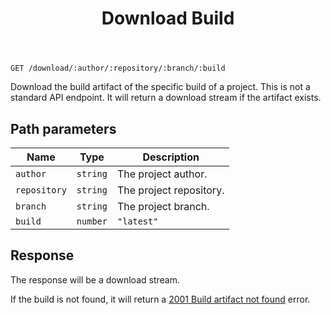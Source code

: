 ﻿---
title: Download Build
sidebar_position: 11
---

`GET /download/:author/:repository/:branch/:build`

Download the build artifact of the specific build of a project.
This is not a standard API endpoint. It will return a download stream if the artifact exists.

## Path parameters

| Name | Type | Description |
| ---- | ---- | ----------- |
| `author` | `string` | The project author. |
| `repository` | `string` | The project repository. |
| `branch` | `string` | The project branch. |
| `build` | `number` | `"latest"` | The build number. "latest" for the latest build. |

## Response

The response will be a download stream.

If the build is not found, it will return a [2001 Build artifact not found](/docs/guizhan-builds/api/reference) error.
